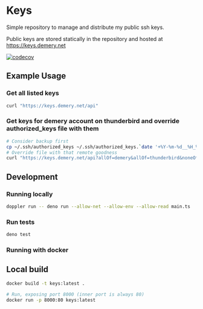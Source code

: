 # Keys

Simple repository to manage and distribute my public ssh keys.

Public keys are stored statically in the repository and hosted at
https://keys.demery.net

[![codecov](https://codecov.io/gh/danielemery/keys/branch/main/graph/badge.svg?token=3F3EN3UY21)](https://codecov.io/gh/danielemery/keys)

## Example Usage

### Get all listed keys

```sh
curl "https://keys.demery.net/api"
```

### Get keys for demery account on thunderbird and override authorized_keys file with them

```sh
# Consider backup first
cp ~/.ssh/authorized_keys ~/.ssh/authorized_keys.`date '+%Y-%m-%d__%H_%M_%S'`.backup
# Override file with that remote goodness
curl "https://keys.demery.net/api?allOf=demery&allOf=thunderbird&noneOf=disabled" > ~/.ssh/authorized_keys
```

## Development

### Running locally

```sh
doppler run -- deno run --allow-net --allow-env --allow-read main.ts
```

### Run tests

```sh
deno test
```

### Running with docker

## Local build

```sh
docker build -t keys:latest .

# Run, exposing port 8000 (inner port is always 80)
docker run -p 8000:80 keys:latest
```
